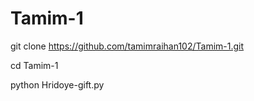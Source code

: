 # Tamim-1

git clone https://github.com/tamimraihan102/Tamim-1.git

cd Tamim-1

python Hridoye-gift.py
